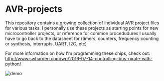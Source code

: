 # AVR-projects
This repository contains a growing collection of individual AVR project files for various tasks. I personally use these projects as starting points for new microcontroller projects, or reference for common procedudures I usually have to go back to the datasheet for (timers, counters, frequency counting or synthesis, interrupts, UART, I2C, etc)

For more information on how I'm programming these chips, check out: 
http://www.swharden.com/wp/2016-07-14-controlling-bus-pirate-with-python/

![demo](http://www.swharden.com/wp/wp-content/uploads/2016/07/IMG_7092-1-1-1024x768.jpg)
